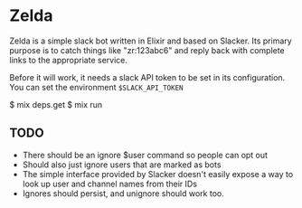 Zelda
=====

Zelda is a simple slack bot written in Elixir and based on Slacker.  Its
primary purpose is to catch things like "zr:123abc6" and reply back with
complete links to the appropriate service.

Before it will work, it needs a slack API token to be set in its configuration.
You can set the environment `$SLACK_API_TOKEN`

  $ mix deps.get
  $ mix run

TODO
----

- There should be an ignore $user command so people can opt out
- Should also just ignore users that are marked as bots
- The simple interface provided by Slacker doesn't easily expose a way to look
  up user and channel names from their IDs
- Ignores should persist, and unignore should work too.


